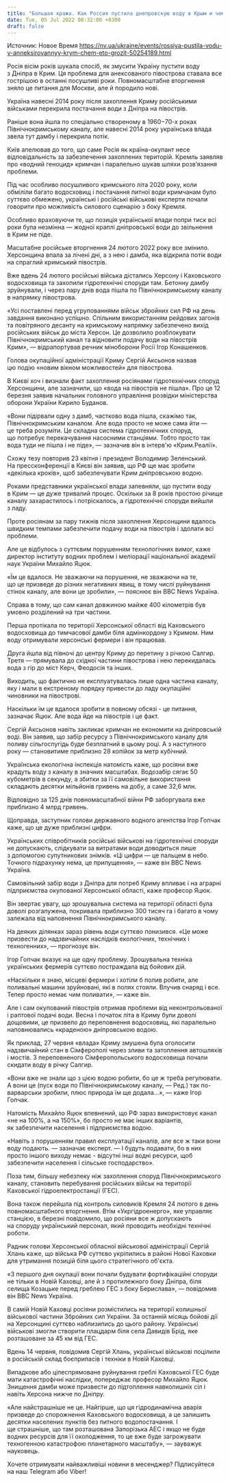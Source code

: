 ```yaml
---
title: "Большая кража. Как Россия пустила днепровскую воду в Крым и чем это чревато — анализ BBC News Украина"
date: Tue, 05 Jul 2022 08:32:00 +0300
draft: false
---
```

Источник: Новое Время https://nv.ua/ukraine/events/rossiya-pustila-vodu-v-anneksirovannyy-krym-chem-eto-grozit-50254189.html


Росія вісім років шукала спосіб, як змусити Україну пустити воду з Дніпра в Крим. Ця проблема для анексованого півострова ставала все гострішою в останні посушливі роки. Повномасштабне вторгнення зняло це питання для Москви, але й породило нові.

Україна навесні 2014 року після захоплення Криму російськими військами перекрила постачання води з Дніпра на півострів.

Раніше вона йшла по спеціально створеному в 1960−70-х роках Північнокримському каналу, але навесні 2014 року українська влада звела тут дамбу і перекрила потік.

Київ апелював до того, що саме Росія як країна-окупант несе відповідальність за забезпечення захоплених територій. Кремль заявляв про «водний геноцид» кримчан і паралельно шукав шляхи розв’язання проблеми.

Під час особливо посушливого кримського літа 2020 року, коли обміліли багато водосховищ і постачання питної води кримчанам було суттєво обмежено, українські і російські військові експерти почали говорити про можливість силового сценарію з боку Кремля.

Особливо враховуючи те, що позиція української влади попри тиск всі роки була незмінна — жодної краплі дніпровської води до звільнення в Крим не піде.

Масштабне російське вторгнення 24 лютого 2022 року все змінило. Херсонщина впала за лічені дні, а з нею і дамба, яка відкрила потік води на спраглий кримський півострів.

Вже вдень 24 лютого російські війська дістались Херсону і Каховського водосховища та захопили гідротехнічні споруди там. Бетонну дамбу зруйнували, і через пару днів вода пішла по Північнокримському каналу в напрямку півострова.

«Усі поставлені перед угрупованнями військ збройних сил РФ на день завдання виконано успішно. Спільним використанням рейдових загонів та повітряного десанту на кримському напрямку забезпечено вихід російських військ до міста Херсон. Це дозволило розблокувати Північнокримський канал та відновити подачу води на півострів Крим», — відрапортував речник міноборони Росії Ігор Конашенков.

Голова окупаційної адміністрації Криму Сергій Аксьонов назвав цю подію «новим вікном можливостей» для півострова.

В Києві хоч і визнали факт захоплення росіянами гідротехнічних споруд Херсонщини, але зазначили, що «вода на півострів не пішла». Про це 12 березня заявив начальник головного управління розвідки міністерства оборони України Кирило Буданов.

«Вони підірвали одну з дамб, частково вода пішла, скажімо так, Північнокримським каналом. Але вода просто не може сама йти — це треба розуміти. Це складна система гідротехнічних споруд, що потребує перекачування насосними станціями. Тобто просто так вода туди не пішла і не піде», — зазначив він в інтерв'ю «Крим.Реалії».

Схожу тезу повторив 23 квітня і президент Володимир Зеленський. На прессконференції в Києві він заявив, що РФ ще має зробити «декілька кроків», щоб забезпечувати Крим дніпровською водою.

Роками представники української влади запевняли, що пустити воду в Крим — це дуже тривалий процес. Оскільки за 8 років простою річище каналу захарастилось і потріскалось, а гідротехнічні споруди вийшли з ладу.

Проте росіянам за пару тижнів після захоплення Херсонщини вдалось швидким темпами забезпечити подачу води на півострів і здолати всі проблеми.

Але це відбулось з суттєвим порушенням технологічних вимог, каже директор інституту водних проблем і меліорації національної академії наук України Михайло Яцюк.

«Їм це вдалося. Не зважаючи на порушення, не зважаючи на те, що це призведе до різних негативних явищ, в тому числі руйнування стінок каналу, але вони це зробили», — пояснює він ВВС News Україна.

Справа в тому, що сам канал довжиною майже 400 кілометрів був умовно розділений на три частини.

Перша протікала по території Херсонської області від Каховського водосховища до тимчасової дамби біля адмінкордону з Кримом. Ним воду отримували херсонські фермери і він працював.

Друга йшла від півночі до центру Криму до перетину з річкою Салгир. Третя — прямувала до східної частини півострова і нею перекидалась вода з гір до міст Керч, Феодосія та інших.

Виходить, що фактично не експлуатувалась лише одна частина каналу, яку і мали в екстреному порядку привести до ладу окупаційні чиновники на півострові.

Наскільки їм це вдалося зробити в повному обсязі - це питання, зазначає Яцюк. Але вода йде на півострів і це факт.

Сергій Аксьонов навіть закликає кримчан не економити на дніпровській воді. Він заявив, що забір ресурсу з Північнокримського каналу для поливу сільгоспугідь буде безплатний в цьому році. А з наступного року — становитиме приблизно 28 копійок за метр кубічний.

Українська екологічна інспекція натомість каже, що росіяни вже крадуть воду з каналу в значних масштабах. Водозабір сягає 50 кубометрів в секунду, а збитки за її самовільне використання складають десятки мільйонів гривень на добу, а саме 32,6 млн.

Відповідно за 125 днів повномасштабної війни РФ заборгувала вже приблизно 4 млрд гривень.

Щоправда, заступник голови державного водного агентства Ігор Гопчак каже, що це дуже приблизні цифри.

Українських співробітників російські військові на гідротехнічні споруди не допускають, слідкувати за витратами води доводиться лише з допомогою супутникових знімків. «Ці цифри — це пальцем в небо. Точного підрахунку нема, це припущення», — каже він ВВС News Україна.

Самовільний забір води з Дніпра для потреб Криму впливає і на аграрні підприємства окупованої Херсонської області, каже професор Яцюк.

Він звертає увагу, що зрошувальна система на території області була доволі розгалужена, покривала приблизно 300 тисяч га і багато в чому залежала від наповнення Північнокримського каналу.

На деяких ділянках зараз рівень води суттєво понизився. «Це може призвести до надзвичайних наслідків екологічних, технічних і техногенних», — прогнозує він.

Ігор Гопчак вказує на ще одну проблему. Зрошувальна техніка українських фермерів суттєво постраждала від бойових дій.

«Наскільки я знаю, місцеві фермери і хотіли б полив робити, але поливальні машини зруйновані, які в полях стояли. Влучив снаряд і все. Тепер просто немає чим поливати», — каже він.

Але і сам окупований півострів отримав проблеми від неконтрольованої і раптової подачі води. Весна і початок літа в Криму були доволі дощовими, це призвело до переповнення водосховищ, які паралельно наповнювались «краденою» дніпровською водою.

Як приклад, 27 червня «влада» Криму змушена була оголосити надзвичайний стан в Сімферополі через зливи та затоплення автошляхів і мостів. З переповненого Сімферопольського водосховища почали скидати воду в річку Салгир.

«Вони вже не знали що з цією водою робити, бо це ж треба регулювати. А вони це (пуск води по Північнокримському каналу, — Ред.) так по-варварськи зробили, плюс природа їм ще додала…», — каже Ігор Гопчак.

Натомість Михайло Яцюк впевнений, що РФ зараз використовує канал «не на 100%, а на 150%», бо просто не має інших варіантів, як забезпечити населення і підприємства водою.

«Навіть з порушенням правил експлуатації каналів, але все ж таки вони воду подають. — зазначає експерт. — І будуть подавати, бо в них просто іншого виходу немає - відсутні інші водні ресурси, щоб забезпечити населення і сільське господарство».

Поза тим, більшу небезпеку ніж захоплення споруд Північнокримського каналу, становить перебування російських військ на території Каховської гідроелектростанції (ГЕС).

Вона також перейшла під контроль силовиків Кремля 24 лютого в день повномасштабного вторгнення. Втім «Укргідроенерго», яке управляє станцією, в березні повідомило, що росіяни все ж допускають на споруду український персонал, який проводить необхідні технічні роботи.

Радник голови Херсонської обласної військової адміністрації Сергій Хлань каже, що війська РФ суттєво укріпились в районі Нової Каховки для утримання позицій біля цього стратегічного об'єкта.

«З першого дня окупації вони почали будувати фортифікаційні споруди не тільки в Новій Каховці, але й з протилежного боку Дніпра, біля селища Козацьке перед греблею ГЕС з боку Берислава», — повідомив він ВВС News Україна.

В самій Новій Каховці росіяни розмістились на території колишньої військової частини Збройних сил України. За останній місяць бойові дії на Херсонщині суттєво наблизились до цього району. Українські військові змогли створити плацдарм біля села Давидів Брід, яке розташоване за 45 км від ГЕС.

Вдень 14 червня, повідомив Сергій Хлань, українські військові поцілили в російській склад боєприпасів і техніки в Новій Каховці.

Випадкове або цілеспрямоване руйнування греблі Каховської ГЕС буде мати катастрофічні наслідки, попереджає професор Михайло Яцюк. Знищення дамби може призвести до підтоплення навколишніх сіл і навіть Херсона нижче по Дніпру.

«Але найстрашніше не це. Найгірше, що ця гідродинамічна аварія призведе до спорожнення Каховського водосховища, а це залишить десятки населених пунктів без питного водопостачання. І ще страшніше, що там розташована Запорізька АЕС і якщо не буде водних ресурсів для її охолодження, то це вже буде загрожувати техногенною катастрофою планетарного масштабу», — зауважує науковець.

Хочете отримувати найважливіші новини в месенджер? Підписуйтеся на наш Telegram або Viber!
